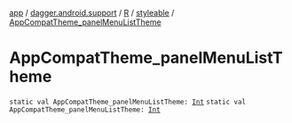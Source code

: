 [app](../../../index.md) / [dagger.android.support](../../index.md) / [R](../index.md) / [styleable](index.md) / [AppCompatTheme_panelMenuListTheme](./-app-compat-theme_panel-menu-list-theme.md)

# AppCompatTheme_panelMenuListTheme

`static val AppCompatTheme_panelMenuListTheme: `[`Int`](https://kotlinlang.org/api/latest/jvm/stdlib/kotlin/-int/index.html)
`static val AppCompatTheme_panelMenuListTheme: `[`Int`](https://kotlinlang.org/api/latest/jvm/stdlib/kotlin/-int/index.html)